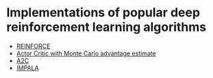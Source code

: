 # Implementations of popular deep reinforcement learning algorithms

* [REINFORCE](pg_mc.py)
* [Actor Critic with Monte Carlo advantage estimate](ac_mc.py)
* [A2C](a2c.py)
* [IMPALA](impala.py)
